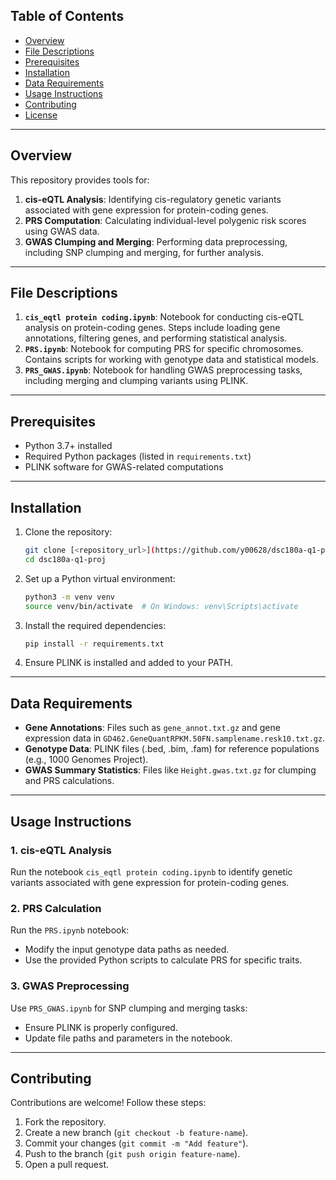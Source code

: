 ## Table of Contents

- [Overview](#overview)
- [File Descriptions](#file-descriptions)
- [Prerequisites](#prerequisites)
- [Installation](#installation)
- [Data Requirements](#data-requirements)
- [Usage Instructions](#usage-instructions)
- [Contributing](#contributing)
- [License](#license)

---

## Overview

This repository provides tools for:

1. **cis-eQTL Analysis**: Identifying cis-regulatory genetic variants associated with gene expression for protein-coding genes.
2. **PRS Computation**: Calculating individual-level polygenic risk scores using GWAS data.
3. **GWAS Clumping and Merging**: Performing data preprocessing, including SNP clumping and merging, for further analysis.

---

## File Descriptions

1. **`cis_eqtl protein coding.ipynb`**: Notebook for conducting cis-eQTL analysis on protein-coding genes. Steps include loading gene annotations, filtering genes, and performing statistical analysis.
2. **`PRS.ipynb`**: Notebook for computing PRS for specific chromosomes. Contains scripts for working with genotype data and statistical models.
3. **`PRS_GWAS.ipynb`**: Notebook for handling GWAS preprocessing tasks, including merging and clumping variants using PLINK.

---

## Prerequisites

- Python 3.7+ installed
- Required Python packages (listed in `requirements.txt`)
- PLINK software for GWAS-related computations

---

## Installation

1. Clone the repository:

   ```bash
   git clone [<repository_url>](https://github.com/y00628/dsc180a-q1-proj)
   cd dsc180a-q1-proj
   ```

2. Set up a Python virtual environment:

   ```bash
   python3 -m venv venv
   source venv/bin/activate  # On Windows: venv\Scripts\activate
   ```

3. Install the required dependencies:

   ```bash
   pip install -r requirements.txt
   ```

4. Ensure PLINK is installed and added to your PATH.

---

## Data Requirements

- **Gene Annotations**: Files such as `gene_annot.txt.gz` and gene expression data in `GD462.GeneQuantRPKM.50FN.samplename.resk10.txt.gz`.
- **Genotype Data**: PLINK files (.bed, .bim, .fam) for reference populations (e.g., 1000 Genomes Project).
- **GWAS Summary Statistics**: Files like `Height.gwas.txt.gz` for clumping and PRS calculations.

---

## Usage Instructions

### 1. cis-eQTL Analysis

Run the notebook `cis_eqtl protein coding.ipynb` to identify genetic variants associated with gene expression for protein-coding genes.

### 2. PRS Calculation

Run the `PRS.ipynb` notebook:

- Modify the input genotype data paths as needed.
- Use the provided Python scripts to calculate PRS for specific traits.

### 3. GWAS Preprocessing

Use `PRS_GWAS.ipynb` for SNP clumping and merging tasks:

- Ensure PLINK is properly configured.
- Update file paths and parameters in the notebook.

---

## Contributing

Contributions are welcome! Follow these steps:

1. Fork the repository.
2. Create a new branch (`git checkout -b feature-name`).
3. Commit your changes (`git commit -m "Add feature"`).
4. Push to the branch (`git push origin feature-name`).
5. Open a pull request.
